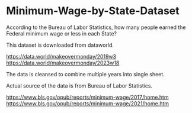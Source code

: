 # Minimum-Wage-by-State-Dataset
According to the Bureau of Labor Statistics, how many people earned the Federal minimum wage or less in each State?

This dataset is downloaded from dataworld.

https://data.world/makeovermonday/2019w3
https://data.world/makeovermonday/2023w18

The data is cleansed to combine multiple years into single sheet.

Actual source of the data is from Bureau of Labor Statistics.

https://www.bls.gov/opub/reports/minimum-wage/2017/home.htm
https://www.bls.gov/opub/reports/minimum-wage/2021/home.htm


